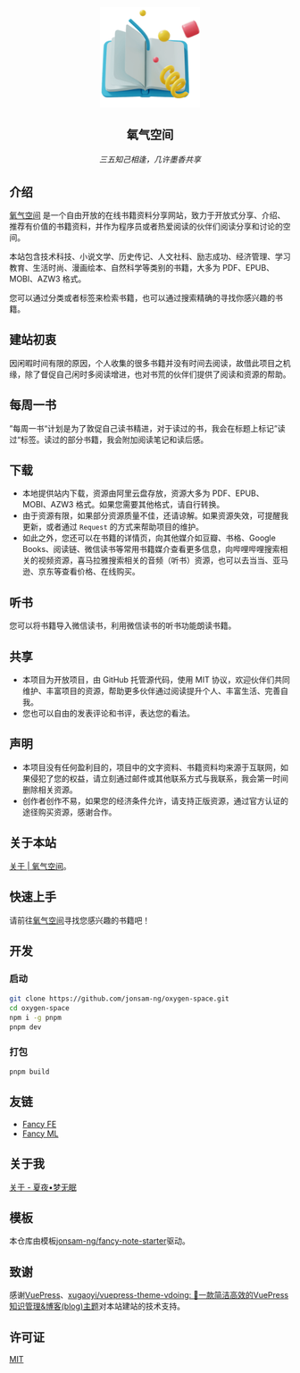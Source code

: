<p align="center"><a href="https://jonsam-ng.github.io/fancy-note-starter/" target="_blank" rel="noopener noreferrer"><img width="180" src="/docs/.vuepress/public/img/logo.png" alt="logo"></a></p>

<h2 align="center">氧气空间</h2>
<h6 align="center">三五知己相逢，几许墨香共享</h6>

## 介绍

[氧气空间](https://github.com/jonsam-ng/oxygen-space) 是一个自由开放的在线书籍资料分享网站，致力于开放式分享、介绍、推荐有价值的书籍资料，并作为程序员或者热爱阅读的伙伴们阅读分享和讨论的空间。

本站包含技术科技、小说文学、历史传记、人文社科、励志成功、经济管理、学习教育、生活时尚、漫画绘本、自然科学等类别的书籍，大多为 PDF、EPUB、MOBI、AZW3 格式。

您可以通过分类或者标签来检索书籍，也可以通过搜索精确的寻找你感兴趣的书籍。

## 建站初衷

因闲暇时间有限的原因，个人收集的很多书籍并没有时间去阅读，故借此项目之机缘，除了督促自己闲时多阅读增进，也对书荒的伙伴们提供了阅读和资源的帮助。

## 每周一书

”每周一书“计划是为了敦促自己读书精进，对于读过的书，我会在标题上标记”读过“标签。读过的部分书籍，我会附加阅读笔记和读后感。

## 下载

- 本地提供站内下载，资源由阿里云盘存放，资源大多为 PDF、EPUB、MOBI、AZW3 格式。如果您需要其他格式，请自行转换。
- 由于资源有限，如果部分资源质量不佳，还请谅解。如果资源失效，可提醒我更新，或者通过 `Request` 的方式来帮助项目的维护。
- 如此之外，您还可以在书籍的详情页，向其他媒介如豆瓣、书格、Google Books、阅读链、微信读书等常用书籍媒介查看更多信息，向哔哩哔哩搜索相关的视频资源，喜马拉雅搜索相关的音频（听书）资源，也可以去当当、亚马逊、京东等查看价格、在线购买。

## 听书

您可以将书籍导入微信读书，利用微信读书的听书功能朗读书籍。

## 共享

- 本项目为开放项目，由 GitHub 托管源代码，使用 MIT 协议，欢迎伙伴们共同维护、丰富项目的资源，帮助更多伙伴通过阅读提升个人、丰富生活、完善自我。
- 您也可以自由的发表评论和书评，表达您的看法。

## 声明

- 本项目没有任何盈利目的，项目中的文字资料、书籍资料均来源于互联网，如果侵犯了您的权益，请立刻通过邮件或其他联系方式与我联系，我会第一时间删除相关资源。
- 创作者创作不易，如果您的经济条件允许，请支持正版资源，通过官方认证的途径购买资源，感谢合作。

## 关于本站

[关于 | 氧气空间](https://ox.jonsam.site/about/)。

## 快速上手

请前往[氧气空间](https://ox.jonsam.site/)寻找您感兴趣的书籍吧！

## 开发

### 启动

```bash
git clone https://github.com/jonsam-ng/oxygen-space.git
cd oxygen-space
npm i -g pnpm
pnpm dev
```

### 打包

```bash
pnpm build
```

## 友链

- [Fancy FE](https://source.jonsam.site/)
- [Fancy ML](https://ml.jonsam.site/)

## 关于我

[关于 - 夏夜•梦无眠](https://www.jonsam.site/about/)

## 模板

本仓库由模板[jonsam-ng/fancy-note-starter](https://github.com/jonsam-ng/fancy-note-starter)驱动。

## 致谢

感谢[VuePress](https://vuepress.vuejs.org/)、[xugaoyi/vuepress-theme-vdoing: 🚀一款简洁高效的VuePress知识管理&博客(blog)主题](https://github.com/xugaoyi/vuepress-theme-vdoing)对本站建站的技术支持。

## 许可证

[MIT](./LICENSE)
